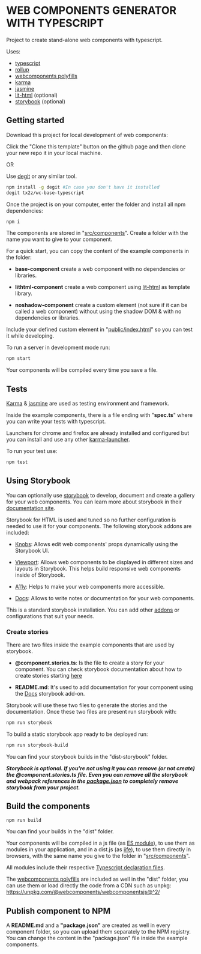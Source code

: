 # WEB COMPONENTS GENERATOR WITH TYPESCRIPT

Project to create stand-alone web components with typescript.

Uses:

* [typescript](https://www.typescriptlang.org/)
* [rollup](https://rollupjs.org/)
* [webcomponents polyfills](https://github.com/webcomponents/polyfills)
* [karma](https://karma-runner.github.io/)
* [jasmine](https://jasmine.github.io/)
* [lit-html](https://lit-html.polymer-project.org/) (optional)
* [storybook](https://storybook.js.org/) (optional)

## Getting started

Download this project for local development of web components:

Click the "Clone this template" button on the github page and then clone your new repo it in your local machine.

OR

Use [degit](https://github.com/Rich-Harris/degit/) or any similar tool.

``` bash
npm install -g degit #In case you don't have it installed
degit tx2z/wc-base-typescript
```

Once the project is on your computer, enter the folder and install all npm dependencies:

``` bash
npm i
```

The components are stored in "[src/components](src/components)". Create a folder with the name you want to give to your component.

For a quick start, you can copy the content of the example components in the folder:

* **base-component** create a web component with no dependencies or libraries.

* **lithtml-component** create a web component using [lit-html](https://lit-html.polymer-project.org/) as template library.

* **noshadow-component** create a custom element (not sure if it can be called a web component) without using the shadow DOM & with no dependencies or libraries.

Include your defined custom element in "[public/index.html](public/index.html)" so you can test it while developing.

To run a server in development mode run:

``` bash
npm start
```

Your components will be compiled every time you save a file.

## Tests

[Karma](https://karma-runner.github.io/) & [jasmine](https://jasmine.github.io/) are used as testing environment and framework.

Inside the example components, there is a file ending with "**spec.ts**" where you can write your tests with typescript.

Launchers for chrome and firefox are already installed and configured but you can install and use any other [karma-launcher](https://www.npmjs.com/search?q=keywords:karma-launcher).

To run your test use:

``` bash
npm test
```

## Using Storybook

You can optionally use [storybook](https://storybook.js.org/) to develop, document and create a gallery for your web components. You can learn more about storybook in their [documentation site](https://storybook.js.org/docs/basics/introduction/).

Storybook for HTML is used and tuned so no further configuration is needed to use it for your components. The following storybook addons are included:

* [Knobs](https://github.com/storybookjs/storybook/tree/master/addons/knobs): Allows edit web components' props dynamically using the Storybook UI.

* [Viewport](https://github.com/storybookjs/storybook/tree/master/addons/viewport): Allows web components to be displayed in different sizes and layouts in Storybook. This helps build responsive web components inside of Storybook.

* [A11y](https://github.com/storybookjs/storybook/tree/master/addons/a11y): Helps to make your web components more accessible.

* [Docs](https://github.com/storybookjs/storybook/tree/master/addons/docs): Allows to write notes or documentation for your web components.

This is a standard storybook installation. You can add other [addons](https://github.com/storybookjs/storybook/tree/master/addons/) or configurations that suit your needs.

### Create stories

There are two files inside the example components that are used by storybook.

* **@component.stories.ts**: Is the file to create a story for your component. You can check storybook documentation about how to create stories starting [here](https://storybook.js.org/docs/guides/guide-html/#step-4-write-your-stories)

* **README.md**: It's used to add documentation for your component using the [Docs](https://github.com/storybookjs/storybook/tree/master/addons/docs) storybook add-on.

Storybook will use these two files to generate the stories and the documentation. Once these two files are present run storybook with:

``` bash
npm run storybook
```

To build a static storybook app ready to be deployed run:

``` bash
npm run storybook-build
```

You can find your storybook builds in the "dist-storybook" folder.

***Storybook is optional. If you're not using it you can remove (or not create) the @component.stories.ts file. Even you can remove all the storybook and webpack references in the [package.json](package.json) to completely remove storybook from your project.***

## Build the components

``` bash
npm run build
```

You can find your builds in the "dist" folder.

Your components will be compiled in a js file (as [ES module](https://developer.mozilla.org/en-US/docs/Web/JavaScript/Guide/Modules)), to use them as modules in your application, and in a dist.js (as [iife](https://developer.mozilla.org/en-US/docs/Glossary/IIFE)), to use them directly in browsers, with the same name you give to the folder in "[src/components](src/components)".

All modules include their respective [Typescript declaration files](https://www.typescriptlang.org/docs/handbook/declaration-files/introduction.html).

The [webcomponents polyfills](https://github.com/webcomponents/polyfills) are included as well in the "dist" folder, you can use them or load directly the code from a CDN such as unpkg: <https://unpkg.com/@webcomponents/webcomponentsjs@^2/>

## Publish component to NPM

A **README.md** and a **"package.json"** are created as well in every component folder, so you can upload them separately to the NPM registry. You can change the content in the "package.json" file inside the example components.
